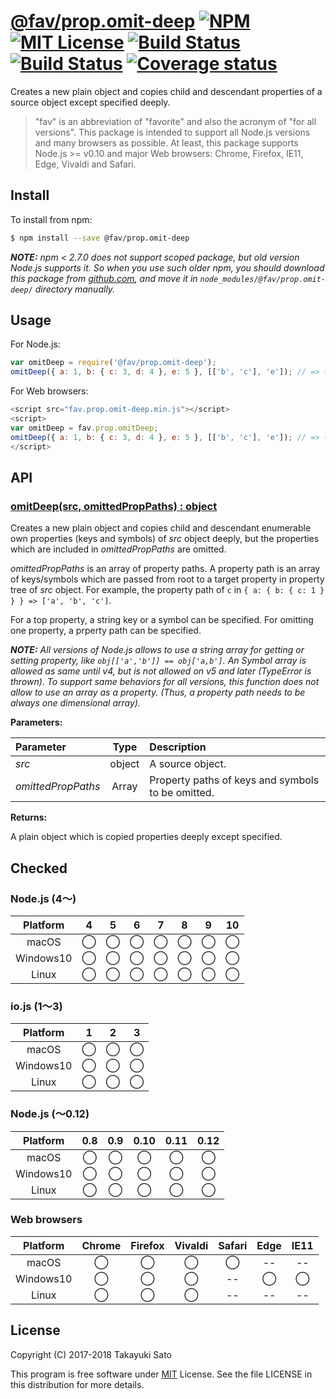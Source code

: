 # [@fav/prop.omit-deep][repo-url] [![NPM][npm-img]][npm-url] [![MIT License][mit-img]][mit-url] [![Build Status][travis-img]][travis-url] [![Build Status][appveyor-img]][appveyor-url] [![Coverage status][coverage-img]][coverage-url]

Creates a new plain object and copies child and descendant properties of a source object except specified deeply. 

> "fav" is an abbreviation of "favorite" and also the acronym of "for all versions".
> This package is intended to support all Node.js versions and many browsers as possible.
> At least, this package supports Node.js >= v0.10 and major Web browsers: Chrome, Firefox, IE11, Edge, Vivaldi and Safari.


## Install

To install from npm:

```sh
$ npm install --save @fav/prop.omit-deep
```

***NOTE:*** *npm < 2.7.0 does not support scoped package, but old version Node.js supports it. So when you use such older npm, you should download this package from [github.com][repo-url], and move it in `node_modules/@fav/prop.omit-deep/` directory manually.*


## Usage

For Node.js:

```js
var omitDeep = require('@fav/prop.omit-deep');
omitDeep({ a: 1, b: { c: 3, d: 4 }, e: 5 }, [['b', 'c'], 'e']); // => { a: 1, b: { d: 4 } }
```

For Web browsers:

```js
<script src="fav.prop.omit-deep.min.js"></script>
<script>
var omitDeep = fav.prop.omitDeep;
omitDeep({ a: 1, b: { c: 3, d: 4 }, e: 5 }, [['b', 'c'], 'e']); // => { a: 1, b: { d: 4 } }
</script>
```


## API

### <u>omitDeep(src, omittedPropPaths) : object</u>

Creates a new plain object and copies child and descendant enumerable own properties (keys and symbols) of *src* object deeply, but the properties which are included in *omittedPropPaths* are omitted.

*omittedPropPaths* is an array of property paths. A property path is an array of keys/symbols which are passed from root to a target property in property tree of *src* object.
For example, the property path of `c` in `{ a: { b: { c: 1 } } } => ['a', 'b', 'c']`.

For a top property, a string key or a symbol can be specified. For omitting one property, a prperty path can be specified.

***NOTE:*** *All versions of Node.js allows to use a string array for getting or setting property, like `obj[['a','b']] == obj['a,b']`. An Symbol array is allowed as same until v4, but is not allowed on v5 and later (TypeError is thrown).
To support same behaviors for all versions, this function does not allow to use an array as a property. (Thus, a property path needs to be always one dimensional array).*

**Parameters:**

| Parameter          | Type   | Description                                       |
|:-------------------|:------:|:--------------------------------------------------|
| *src*              | object | A source object.                                  |
| *omittedPropPaths* | Array  | Property paths of keys and symbols to be omitted. |

**Returns:**

A plain object which is copied properties deeply except specified.


## Checked                                                                      
### Node.js (4〜)

| Platform  |   4    |   5    |   6    |   7    |   8    |   9    |   10   |
|:---------:|:------:|:------:|:------:|:------:|:------:|:------:|:------:|
| macOS     |&#x25ef;|&#x25ef;|&#x25ef;|&#x25ef;|&#x25ef;|&#x25ef;|&#x25ef;|
| Windows10 |&#x25ef;|&#x25ef;|&#x25ef;|&#x25ef;|&#x25ef;|&#x25ef;|&#x25ef;|
| Linux     |&#x25ef;|&#x25ef;|&#x25ef;|&#x25ef;|&#x25ef;|&#x25ef;|&#x25ef;|

### io.js (1〜3)

| Platform  |   1    |   2    |   3    |
|:---------:|:------:|:------:|:------:|
| macOS     |&#x25ef;|&#x25ef;|&#x25ef;|
| Windows10 |&#x25ef;|&#x25ef;|&#x25ef;|
| Linux     |&#x25ef;|&#x25ef;|&#x25ef;|

### Node.js (〜0.12)

| Platform  |  0.8   |  0.9   |  0.10  |  0.11  |  0.12  |
|:---------:|:------:|:------:|:------:|:------:|:------:|
| macOS     |&#x25ef;|&#x25ef;|&#x25ef;|&#x25ef;|&#x25ef;|
| Windows10 |&#x25ef;|&#x25ef;|&#x25ef;|&#x25ef;|&#x25ef;|
| Linux     |&#x25ef;|&#x25ef;|&#x25ef;|&#x25ef;|&#x25ef;|

### Web browsers

| Platform  | Chrome | Firefox | Vivaldi | Safari |  Edge  | IE11   |
|:---------:|:------:|:-------:|:-------:|:------:|:------:|:------:|
| macOS     |&#x25ef;|&#x25ef; |&#x25ef; |&#x25ef;|   --   |   --   |
| Windows10 |&#x25ef;|&#x25ef; |&#x25ef; |   --   |&#x25ef;|&#x25ef;|
| Linux     |&#x25ef;|&#x25ef; |&#x25ef; |   --   |   --   |   --   |


## License

Copyright (C) 2017-2018 Takayuki Sato

This program is free software under [MIT][mit-url] License.
See the file LICENSE in this distribution for more details.

[repo-url]: https://github.com/sttk/fav-prop.omit-deep/
[npm-img]: https://img.shields.io/badge/npm-v0.1.0-blue.svg
[npm-url]: https://www.npmjs.com/package/@fav/prop.omit-deep
[mit-img]: https://img.shields.io/badge/license-MIT-green.svg
[mit-url]: https://opensource.org/licenses/MIT
[travis-img]: https://travis-ci.org/sttk/fav-prop.omit-deep.svg?branch=master
[travis-url]: https://travis-ci.org/sttk/fav-prop.omit-deep
[appveyor-img]: https://ci.appveyor.com/api/projects/status/github/sttk/fav-prop.omit-deep?branch=master&svg=true
[appveyor-url]: https://ci.appveyor.com/project/sttk/fav-prop-omit-deep
[coverage-img]: https://coveralls.io/repos/github/sttk/fav-prop.omit-deep/badge.svg?branch=master
[coverage-url]: https://coveralls.io/github/sttk/fav-prop.omit-deep?branch=master
